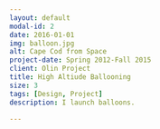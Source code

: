 ```yaml
---
layout: default
modal-id: 2
date: 2016-01-01
img: balloon.jpg
alt: Cape Cod from Space
project-date: Spring 2012-Fall 2015
client: Olin Project
title: High Altiude Ballooning
size: 3
tags: [Design, Project]
description: I launch balloons. 

---
```

